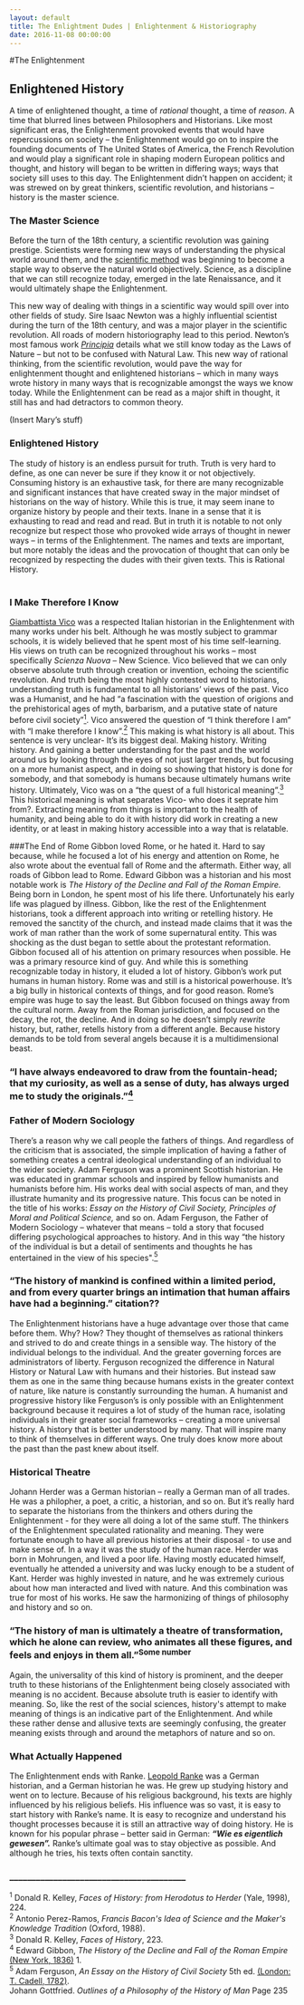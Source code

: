 ```yaml
---
layout: default
title: The Enlightment Dudes | Enlightenment & Historiography
date: 2016-11-08 00:00:00
---
```


#The Enlightenment

## Enlightened History

A time of enlightened thought, a time of <i>rational</i> thought, a time of <i>reason</i>. A time that blurred lines between Philosophers and Historians. Like most significant eras, the Enlightenment provoked events that would have repercussions on society – the Enlightenment would go on to inspire the founding documents of The United States of America, the French Revolution and would play a significant role in shaping modern European politics and thought, and history will began to be written in differing ways; ways that society sill uses to this day. The Enlightenment didn’t happen on accident; it was strewed on by great thinkers, scientific revolution, and historians – history is the master science. 

### The Master Science
Before the turn of the 18th century, a scientific revolution was gaining prestige. Scientists were forming new ways of understanding the physical world around them, and the [scientific method](http://www.history.com/topics/enlightenment/videos/mankind-the-story-of-all-of-us-scientific-revolution) was beginning to become a staple way to observe the natural world objectively. Science, as a discipline that we can still recognize today, emerged in the late Renaissance, and it would ultimately shape the Enlightenment.

This new way of dealing with things in a scientific way would spill over into other fields of study. Sire Isaac Newton was a highly influential scientist during the turn of the 18th century, and was a major player in the scientific revolution. All roads of modern historiography lead to this period. Newton’s most famous work [<i>Principia</i>](http://plato.stanford.edu/entries/newton-principia/) details what we still know today as the Laws of Nature – but not to be confused with Natural Law. This new way of rational thinking, from the scientific revolution, would pave the way for enlightenment thought and enlightened historians – which in many ways wrote history in many ways that is recognizable amongst the ways we know today. While the Enlightenment can be read as a major shift in thought, it still has and had detractors to common theory.

(Insert Mary’s stuff)

### Enlightened History
The study of history is an endless pursuit for truth. Truth is very hard to define, as one can never be sure if they know it or not objectively. Consuming history is an exhaustive task, for there are many recognizable and significant instances that have created sway in the major mindset of historians on the way of history. While this is true, it may seem inane to organize history by people and their texts. Inane in a sense that it is exhausting to read and read and read. But in truth it is notable to not only recognize but respect those who provoked wide arrays of thought in newer ways – in terms of the Enlightenment. The names and texts are important, but more notably the ideas and the provocation of thought that can only be recognized by respecting the dudes with their given texts. This is Rational History. <br><br>

### I Make Therefore I Know
[Giambattista Vico](http://www.historyguide.org/intellect/new_science.html) was a respected Italian historian in the Enlightenment with many works under his belt. Although he was mostly subject to grammar schools, it is widely believed that he spent most of his time self-learning. His views on truth can be recognized throughout his works – most specifically <i>Scienza Nuova</i> – New Science. Vico believed that we can only observe absolute truth through creation or invention, echoing the scientific revolution. And truth being the most highly contested word to historians, understanding truth is fundamental to all historians’ views of the past. Vico was a Humanist, and he had “a fascination with the question of origions and the prehistorical ages of myth, barbarism, and a putative state of nature before civil society”<a href="#bottom"><sup>1</sup></a>. Vico answered the question of “I think therefore I am” with “I make therefore I know”.<a href="#bottom"><sup>2</sup></a> This making is what history is all about. This sentence is very unclear- It’s its biggest deal. Making history. Writing history. And gaining a better understanding for the past and the world around us by looking through the eyes of not just larger trends, but focusing on a more humanist aspect, and in doing so showing that history is done for somebody, and that somebody is humans because ultimately humans write history. Ultimately, Vico was on a “the quest of a full historical meaning”.<a href="#bottom"><sup>3</sup></a> This historical meaning is what separates Vico- who does it seprate him from?. Extracting meaning from things is important to the health of humanity, and being able to do it with history did work in creating a new identity, or at least in making history accessible into a way that is relatable. 

###The End of Rome
Gibbon loved Rome, or he hated it. Hard to say because, while he focused a lot of his energy and attention on Rome, he also wrote about the eventual fall of Rome and the aftermath. Either way, all roads of Gibbon lead to Rome. Edward Gibbon was a historian and his most notable work is <i>The History of the Decline and Fall of the Roman Empire.</i> Being born in London, he spent most of his life there. Unfortunately his early life was plagued by illness. Gibbon, like the rest of the Enlightenment historians, took a different approach into writing or retelling history. He removed the sanctity of the church, and instead made claims that it was the work of man rather than the work of some supernatural entity. This was shocking as the dust began to settle about the protestant reformation. Gibbon focused all of his attention on primary resources when possible. He was a primary resource kind of guy. And while this is something recognizable today in history, it eluded a lot of history. Gibbon’s work put humans in human history. Rome was and still is a historical powerhouse. It’s a big bully in historical contexts of things, and for good reason. Rome’s empire was huge to say the least. But Gibbon focused on things away from the cultural norm. Away from the Roman jurisdiction, and focused on the decay, the rot, the decline. And in doing so he doesn’t simply <i>rewrite</i> history, but, rather, retells history from a different angle. Because history demands to be told from several angels because it is a multidimensional beast. 

### “I have always endeavored to draw from the fountain-head; that my curiosity, as well as a sense of duty, has always urged me to study the originals.”<a href="#bottom"><sup>4</sup></a>

### Father of Modern Sociology
There’s a reason why we call people the fathers of things. And regardless of the criticism that is associated, the simple implication of having a father of something creates a central ideological understanding of an individual to the wider society. Adam Ferguson was a prominent Scottish historian. He was educated in grammar schools and inspired by fellow humanists and humanists before him. His works deal with social aspects of man, and they illustrate humanity and its progressive nature. This focus can be noted in the title of his works: <i>Essay on the History of Civil Society, Principles of Moral and Political Science, </i> and so on. Adam Ferguson, the Father of Modern Sociology – whatever that means – told a story that focused differing psychological approaches to history. And in this way “the history of the individual is but a detail of sentiments and thoughts he has entertained in the view of his species".<a href="#bottom"><sup>5</sup></a>

### “The history of mankind is confined within a limited period, and from every quarter brings an intimation that human affairs have had a beginning.” **citation?**?
The Enlightenment historians have a huge advantage over those that came before them. Why? How?  They thought of themselves as rational thinkers and strived to do and create things in a sensible way. The history of the individual belongs to the individual. And the greater governing forces are administrators of liberty. Ferguson recognized the difference in Natural History or Natural Law with humans and their histories. But instead saw them as one in the same thing because humans exists in the greater context of nature, like nature is constantly surrounding the human. A humanist and progressive history like Ferguson’s is only possible with an Enlightenment background because it requires a lot of study of the human race, isolating individuals in their greater social frameworks – creating a more universal history. A history that is better understood by many. That will inspire many to think of themselves in different ways. One truly does know more about the past than the past knew about itself.

### Historical Theatre
Johann Herder was a German historian – really a German man of all trades. He was a philopher, a poet, a critic, a historian, and so on. But it’s really hard to separate the historians from the thinkers and others during the Enlightenment - for they were all doing a lot of the same stuff. The thinkers of the Enlightenment speculated rationality and meaning. They were fortunate enough to have all previous histories at their disposal - to use and make sense of. In a way it was the study of the human race. Herder was born in Mohrungen, and lived a poor life. Having mostly educated himself, eventually he attended a university and was lucky enough to be a student of Kant. Herder was highly invested in nature, and he was extremely curious about how man interacted and lived with nature. And this combination was true for most of his works. He saw the harmonizing of things of philosophy and history and so on. 

### “The history of man is ultimately a theatre of transformation, which he alone can review, who animates all these figures, and feels and enjoys in them all.”<sup>Some number</sup>
Again, the universality of this kind of history is prominent, and the deeper truth to these historians of the Enlightenment being closely associated with meaning is no accident. Because absolute truth is easier to identify with meaning. So, like the rest of the social sciences, history's attempt to make meaning of things is an indicative part of the Enlightenment. And while these rather dense and allusive texts are seemingly confusing, the greater meaning exists through and around the metaphors of nature and so on.

### What Actually Happened
The Enlightenment ends with Ranke. [Leopold Ranke](http://www.umass.edu/wsp/history/ranke/) was a German historian, and a German historian he was. He grew up studying history and went on to lecture. Because of his religious background, his texts are highly influenced by his religious beliefs. His influence was so vast, it is easy to start history with Ranke’s name. It is easy to recognize and understand his thought processes because it is still an attractive way of doing history. He is known for his popular phrase – better said in German: <b><i>“Wie es eigentlich gewesen”.</b></i> Ranke’s ultimate goal was to stay objective as possible. And although he tries, his texts often contain sanctity.


### ________________________________________<br><a name="bottom"></a>
<Sup>1</Sup> Donald R. Kelley, _Faces of History: from Herodotus to Herder_ (Yale, 1998), 224.<br>
<Sup>2</Sup> Antonio Perez-Ramos, _Francis Bacon's Idea of Science and the Maker's Knowledge Tradition_ (Oxford, 1988).<br>
<Sup>3</Sup> Donald R. Kelley, _Faces of History_, 223.<br>
<sup>4</sup> Edward Gibbon, _The History of the Decline and Fall of the Roman Empire_ [(New York, 1836)](https://www.gutenberg.org/files/731/731-h/731-h.htm#link2HCH0001) 1.<br>
<sup>5</sup> Adam Ferguson, _An Essay on the History of Civil Society_ 5th ed. [(London: T. Cadell, 1782)](http://oll.libertyfund.org/titles/1428#Ferguson_1229_8).<br>
Johann Gottfried. _Outlines of a Philosophy of the History of Man_ Page 235
